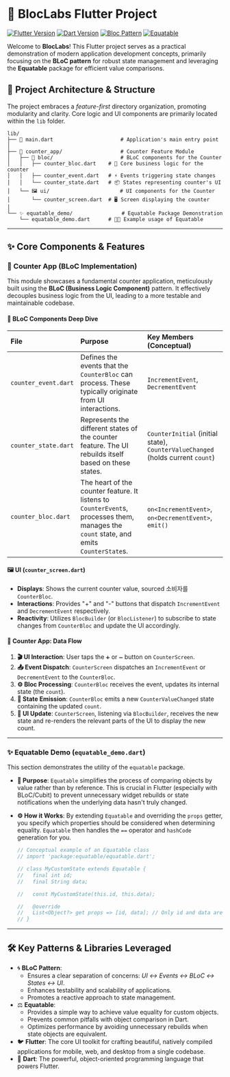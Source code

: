 # 🚀 BlocLabs Flutter Project

[![Flutter Version](https://img.shields.io/badge/Flutter-3.x-blue.svg?style=for-the-badge&logo=flutter)](https://flutter.dev)
[![Dart Version](https://img.shields.io/badge/Dart-3.x-blue.svg?style=for-the-badge&logo=dart)](https://dart.dev)
[![Bloc Pattern](https://img.shields.io/badge/Bloc-State%20Management-blueviolet.svg?style=for-the-badge&logo=flutter)](https://bloclibrary.dev/)
[![Equatable](https://img.shields.io/badge/Equatable-Value%20Equality-orange.svg?style=for-the-badge)](https://pub.dev/packages/equatable)

Welcome to **BlocLabs**! This Flutter project serves as a practical demonstration of modern application development concepts, primarily focusing on the **BLoC pattern** for robust state management and leveraging the **Equatable** package for efficient value comparisons.

## 📂 Project Architecture & Structure

The project embraces a _feature-first_ directory organization, promoting modularity and clarity. Core logic and UI components are primarily located within the `lib` folder.

```
lib/
├── 🏁 main.dart                      # Application's main entry point
│
├── 🔢 counter_app/                   # Counter Feature Module
│   ├── 🧱 bloc/                      # BLoC components for the Counter
│   │   ├── counter_bloc.dart    # 🧠 Core business logic for the counter
│   │   ├── counter_event.dart   # ⚡ Events triggering state changes
│   │   └── counter_state.dart   # 📦 States representing counter's UI
│   └── 🖼️ ui/                       # UI components for the Counter
│       └── counter_screen.dart  # 🖥️ Screen displaying the counter
│
└── ✨ equatable_demo/                # Equatable Package Demonstration
    └── equatable_demo.dart      # 🧑‍🔬 Example usage of Equatable
```

---

## ✨ Core Components & Features

### 🔢 Counter App (BLoC Implementation)

This module showcases a fundamental counter application, meticulously built using the **BLoC (Business Logic Component)** pattern. It effectively decouples business logic from the UI, leading to a more testable and maintainable codebase.

#### 🧱 BLoC Components Deep Dive

| File                 | Purpose                                                                                                                               | Key Members (Conceptual)                                  |
| :------------------- | :------------------------------------------------------------------------------------------------------------------------------------ | :-------------------------------------------------------- |
| `counter_event.dart` | Defines the events that the `CounterBloc` can process. These typically originate from UI interactions.                                | `IncrementEvent`, `DecrementEvent`                        |
| `counter_state.dart` | Represents the different states of the counter feature. The UI rebuilds itself based on these states.                                   | `CounterInitial` (initial state), `CounterValueChanged` (holds current `count`) |
| `counter_bloc.dart`  | The heart of the counter feature. It listens to `CounterEvent`s, processes them, manages the `count` state, and emits `CounterState`s. | `on<IncrementEvent>`, `on<DecrementEvent>`, `emit()`     |

#### 🖼️ UI (`counter_screen.dart`)

*   **Displays**: Shows the current counter value, sourced 소비자를 `CounterBloc`.
*   **Interactions**: Provides "+" and "-" buttons that dispatch `IncrementEvent` and `DecrementEvent` respectively.
*   **Reactivity**: Utilizes `BlocBuilder` (or `BlocListener`) to subscribe to state changes from `CounterBloc` and update the UI accordingly.

#### 🌊 Counter App: Data Flow

1.  **🎬 UI Interaction**: User taps the `➕` or `➖` button on `CounterScreen`.
2.  **📤 Event Dispatch**: `CounterScreen` dispatches an `IncrementEvent` or `DecrementEvent` to the `CounterBloc`.
3.  **⚙️ Bloc Processing**: `CounterBloc` receives the event, updates its internal state (the `count`).
4.  **📢 State Emission**: `CounterBloc` emits a new `CounterValueChanged` state containing the updated `count`.
5.  **🔄 UI Update**: `CounterScreen`, listening via `BlocBuilder`, receives the new state and re-renders the relevant parts of the UI to display the new count.

---

### ✨ Equatable Demo (`equatable_demo.dart`)

This section demonstrates the utility of the `equatable` package.

*   **🎯 Purpose**: `Equatable` simplifies the process of comparing objects by value rather than by reference. This is crucial in Flutter (especially with BLoC/Cubit) to prevent unnecessary widget rebuilds or state notifications when the underlying data hasn't truly changed.
*   **⚙️ How it Works**: By extending `Equatable` and overriding the `props` getter, you specify which properties should be considered when determining equality. `Equatable` then handles the `==` operator and `hashCode` generation for you.

    ```dart
    // Conceptual example of an Equatable class
    // import 'package:equatable/equatable.dart';

    // class MyCustomState extends Equatable {
    //   final int id;
    //   final String data;

    //   const MyCustomState(this.id, this.data);

    //   @override
    //   List<Object?> get props => [id, data]; // Only id and data are used for equality checks
    // }
    ```

---

## 🛠️ Key Patterns & Libraries Leveraged

*   🌀 **BLoC Pattern**:
    *   Ensures a clear separation of concerns: _UI ↔ Events ↔ BLoC ↔ States ↔ UI_.
    *   Enhances testability and scalability of applications.
    *   Promotes a reactive approach to state management.
*   ⚖️ **Equatable**:
    *   Provides a simple way to achieve value equality for custom objects.
    *   Prevents common pitfalls with object comparison in Dart.
    *   Optimizes performance by avoiding unnecessary rebuilds when state objects are equivalent.
*   🐦 **Flutter**: The core UI toolkit for crafting beautiful, natively compiled applications for mobile, web, and desktop from a single codebase.
*   🎯 **Dart**: The powerful, object-oriented programming language that powers Flutter.


